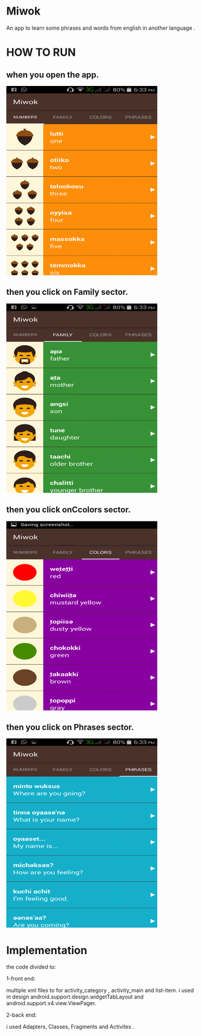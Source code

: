 # Miwok

An app to learn some phrases and words from english in another language .



# HOW TO RUN

## when you open the app.

<img src='screenshots/img1.png'  width="400px"  height="500px">

## then you click on Family sector.
<img src='screenshots/img2.png'  width="400px" height="500px">

## then you click onCcolors sector.
<img src='screenshots/img3.png'  width="400px" height="500px">

## then you click on Phrases sector.
<img src='screenshots/img4.png'  width="400px" height="500px">




# Implementation

the code divided to:

1-front end:

multiple xml files to for activity_category , activity_main and list-item. i used in design android.support.design.widgetTabLayout and
android.support.v4.view.ViewPager.

2-back end:

i used Adapters, Classes, Fragments and Activites .
